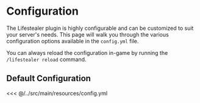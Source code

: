 # Configuration

The Lifestealer plugin is highly configurable and can be customized to suit your server's needs. This page will walk you
through the various configuration options available in the `config.yml` file.

You can always reload the configuration in-game by running the `/lifestealer reload` command.

## Default Configuration

<<< @/../src/main/resources/config.yml

